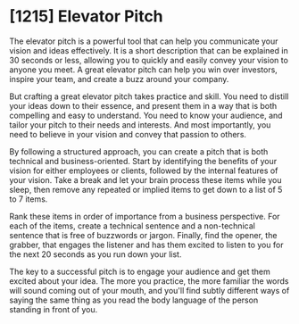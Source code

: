 # [1215] Elevator Pitch

The elevator pitch is a powerful tool that can help you communicate your vision and ideas effectively. It is a short description that can be explained in 30 seconds or less, allowing you to quickly and easily convey your vision to anyone you meet. A great elevator pitch can help you win over investors, inspire your team, and create a buzz around your company.

But crafting a great elevator pitch takes practice and skill. You need to distill your ideas down to their essence, and present them in a way that is both compelling and easy to understand. You need to know your audience, and tailor your pitch to their needs and interests. And most importantly, you need to believe in your vision and convey that passion to others.

By following a structured approach, you can create a pitch that is both technical and business-oriented. Start by identifying the benefits of your vision for either employees or clients, followed by the internal features of your vision. Take a break and let your brain process these items while you sleep, then remove any repeated or implied items to get down to a list of 5 to 7 items.

Rank these items in order of importance from a business perspective. For each of the items, create a technical sentence and a non-technical sentence that is free of buzzwords or jargon. Finally, find the opener, the grabber, that engages the listener and has them excited to listen to you for the next 20 seconds as you run down your list.

The key to a successful pitch is to engage your audience and get them excited about your idea. The more you practice, the more familiar the words will sound coming out of your mouth, and you'll find subtly different ways of saying the same thing as you read the body language of the person standing in front of you.

